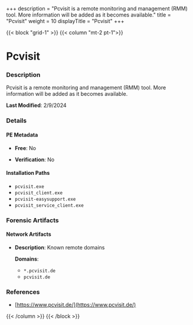 +++
description = "Pcvisit is a remote monitoring and management (RMM) tool. More information will be added as it becomes available."
title = "Pcvisit"
weight = 10
displayTitle = "Pcvisit"
+++


{{< block "grid-1" >}}
{{< column "mt-2 pt-1">}}

# Pcvisit


### Description

Pcvisit is a remote monitoring and management (RMM) tool. More information will be added as it becomes available.



**Last Modified**: 2/9/2024

### Details


#### PE Metadata


- **Free**: No

- **Verification**: No




#### Installation Paths
- `pcvisit.exe`
- `pcvisit_client.exe`
- `pcvisit-easysupport.exe`
- `pcvisit_service_client.exe`

### Forensic Artifacts




#### Network Artifacts

- **Description**: Known remote domains

  **Domains**:
    - `*.pcvisit.de`
    - `pcvisit.de`





### References
- [https://www.pcvisit.de/](https://www.pcvisit.de/)



{{< /column >}}
{{< /block >}}
